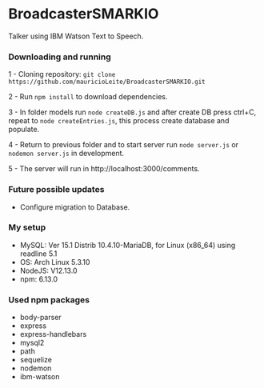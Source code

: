 
# BroadcasterSMARKIO
Talker using IBM Watson Text to Speech.

### Downloading and running
1 - Cloning repository:
```git clone https://github.com/mauricioLeite/BroadcasterSMARKIO.git```

2 - Run ```npm install``` to download dependencies.

3 - In folder models run ```node createDB.js``` and after  create DB press ctrl+C, repeat to ```node createEntries.js```, this process create database and populate.

4 - Return to previous folder and to start server run ```node server.js``` or ```nodemon server.js``` in development.

5 - The server will run in http://localhost:3000/comments.

### Future possible updates
-  Configure migration to Database.

### My setup

- MySQL:  Ver 15.1 Distrib 10.4.10-MariaDB, for Linux (x86_64) using readline 5.1
- OS: Arch Linux 5.3.10
- NodeJS: V12.13.0
- npm: 6.13.0

### Used npm packages

- body-parser
- express
- express-handlebars
- mysql2
- path
- sequelize
- nodemon
- ibm-watson